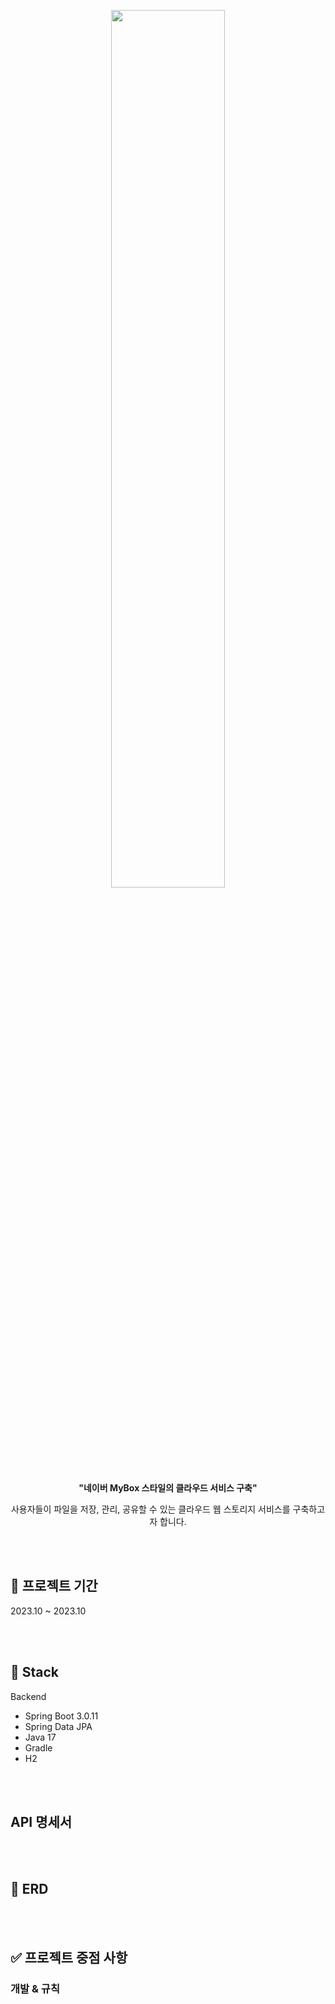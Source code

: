 <p align="center"><img src="https://github.com/jaeyeonme/numble-mybox-server/blob/main/image.png?raw=true" width="60%"></p>

<div align = "center" > 
  <b> "네이버 MyBox 스타일의 클라우드 서비스 구축" </b>
  <p/>
  <p> 사용자들이 파일을 저장, 관리, 공유할 수 있는 클라우드 웹 스토리지 서비스를 구축하고자 합니다. </p>
</div>

<br>
<br>

## 📆 프로젝트 기간
2023.10 ~ 2023.10

<br>
<br>

## 📖 Stack
Backend
- Spring Boot 3.0.11
- Spring Data JPA
- Java 17
- Gradle
- H2

<br>
<br>

## API 명세서

<br>
<br>

## 📝 ERD


<br>
<br>

## ✅ 프로젝트 중점 사항
### 개발 & 규칙 
